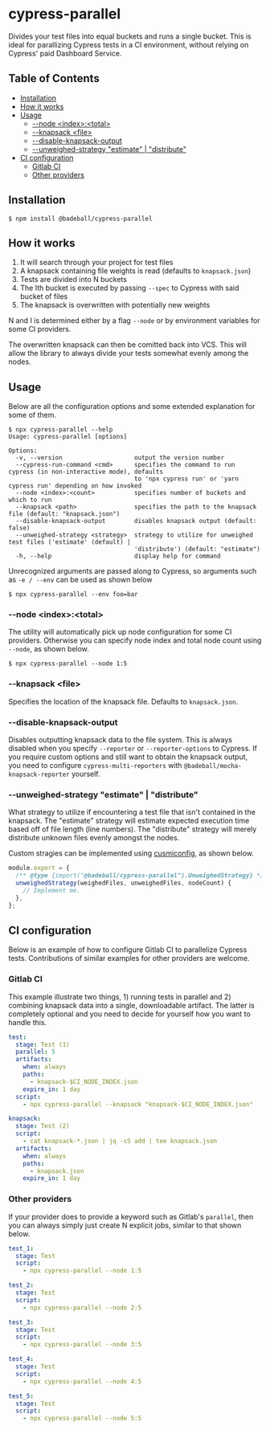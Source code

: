 # cypress-parallel

Divides your test files into equal buckets and runs a single bucket. This is ideal for parallizing
Cypress tests in a CI environment, without relying on Cypress' paid Dashboard Service.

## Table of Contents

- [Installation](#installation)
- [How it works](#how-it-works)
- [Usage](#usage)
  - [--node \<index>:\<total>](#--node-indextotal)
  - [--knapsack \<file>](#--knapsack-file)
  - [--disable-knapsack-output](#--disable-knapsack-output)
  - [--unweighed-strategy "estimate" | "distribute"](#--unweighed-strategy-estimate--distribute)
- [CI configuration](#ci-configuration)
  - [Gitlab CI](#gitlab-ci)
  - [Other providers](#other-providers)

## Installation

```
$ npm install @badeball/cypress-parallel
```

## How it works

1. It will search through your project for test files
2. A knapsack containing file weights is read (defaults to `knapsack.json`)
3. Tests are divided into N buckets
4. The Ith bucket is executed by passing `--spec` to Cypress with said bucket of files
5. The knapsack is overwritten with potentially new weights

N and I is determined either by a flag `--node` or by environment variables for some CI providers.

The overwritten knapsack can then be comitted back into VCS. This will allow the library to always
divide your tests somewhat evenly among the nodes.

## Usage

Below are all the configuration options and some extended explanation for some of them.

```
$ npx cypress-parallel --help
Usage: cypress-parallel [options]

Options:
  -v, --version                    output the version number
  --cypress-run-command <cmd>      specifies the command to run cypress (in non-interactive mode), defaults
                                   to 'npx cypress run' or 'yarn cypress run' depending on how invoked
  --node <index>:<count>           specifies number of buckets and which to run
  --knapsack <path>                specifies the path to the knapsack file (default: "knapsack.json")
  --disable-knapsack-output        disables knapsack output (default: false)
  --unweighed-strategy <strategy>  strategy to utilize for unweighed test files ('estimate' (default) |
                                   'distribute') (default: "estimate")
  -h, --help                       display help for command
```

Unrecognized arguments are passed along to Cypress, so arguments such as `-e / --env` can be used
as shown below

```
$ npx cypress-parallel --env foo=bar
```

### --node \<index>:\<total>

The utility will automatically pick up node configuration for some CI providers. Otherwise you can
specify node index and total node count using `--node`, as shown below.

```
$ npx cypress-parallel --node 1:5
```

### --knapsack \<file>

Specifies the location of the knapsack file. Defaults to `knapsack.json`.

### --disable-knapsack-output

Disables outputting knapsack data to the file system. This is always disabled when you specify
`--reporter` or `--reporter-options` to Cypress. If you require custom options and still want to
obtain the knapsack output, you need to configure `cypress-multi-reporters` with
`@badeball/mocha-knapsack-reporter` yourself.

### --unweighed-strategy "estimate" | "distribute"

What strategy to utilize if encountering a test file that isn't contained in the knapsack. The
"estimate" strategy will estimate expected execution time based off of file length (line numbers).
The "distribute" strategy will merely distribute unknown files evenly amongst the nodes.

Custom stragies can be implemented using [cusmiconfig][cusmiconfig], as shown below.

```js
module.export = {
  /** @type {import("@badeball/cypress-parallel").UnweighedStrategy} */
  unweighedStrategy(weighedFiles, unweighedFiles, nodeCount) {
    // Implement me.
  },
};
```

[cusmiconfig]: https://github.com/davidtheclark/cosmiconfig

## CI configuration

Below is an example of how to configure Gitlab CI to parallelize Cypress tests. Contributions of
similar examples for other providers are welcome.

### Gitlab CI

This example illustrate two things, 1) running tests in parallel and 2) combining knapsack data into
a single, downloadable artifact. The latter is completely optional and you need to decide for
yourself how you want to handle this.

```yaml
test:
  stage: Test (1)
  parallel: 5
  artifacts:
    when: always
    paths:
      - knapsack-$CI_NODE_INDEX.json
    expire_in: 1 day
  script:
    - npx cypress-parallel --knapsack "knapsack-$CI_NODE_INDEX.json"

knapsack:
  stage: Test (2)
  script:
    - cat knapsack-*.json | jq -sS add | tee knapsack.json
  artifacts:
    when: always
    paths:
      - knapsack.json
    expire_in: 1 day
```

### Other providers

If your provider does to provide a keyword such as Gitlab's `parallel`, then you can always simply
just create N explicit jobs, similar to that shown below.

```yaml
test_1:
  stage: Test
  script:
    - npx cypress-parallel --node 1:5

test_2:
  stage: Test
  script:
    - npx cypress-parallel --node 2:5

test_3:
  stage: Test
  script:
    - npx cypress-parallel --node 3:5

test_4:
  stage: Test
  script:
    - npx cypress-parallel --node 4:5

test_5:
  stage: Test
  script:
    - npx cypress-parallel --node 5:5
```
